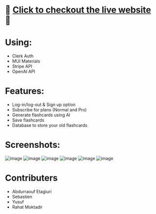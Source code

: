 # 🚀 [Click to checkout the live website](https://flashcardapp-bdbs.vercel.app/) 🚀

# Using: 
- Clerk Auth
- MUI Materials
- Stripe API
- OpenAI API

# Features:
- Log-in/log-out & Sign up option
- Subscribe for plans (Normal and Pro)
- Generate flashcards using AI
- Save flashcards
- Database to store your old flashcards

# Screenshots:

![image](https://github.com/user-attachments/assets/5957dcff-b9b1-4910-b9a7-67431f83475d)
![image](https://github.com/user-attachments/assets/713a6994-28c9-4f09-b220-d08ec2a04fe6)
![image](https://github.com/user-attachments/assets/d1537897-89ef-4828-bc41-3b267d51b6f4)
![image](https://github.com/user-attachments/assets/e4f36d62-55f8-4d9c-9c8d-24ab01112ea1)
![image](https://github.com/user-attachments/assets/d061f7ae-fbc0-4ac6-9097-d8a953b1f6aa)
![image](https://github.com/user-attachments/assets/8192685a-f95f-4c52-a20f-b64066ce270e)

# Contributers
- Abdurraouf Etagiuri
- Sebastien
- Yusuf
- Rahat Moktadir 
